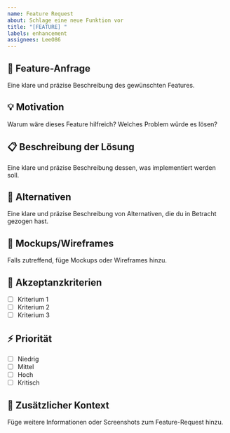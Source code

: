 ```yaml
---
name: Feature Request
about: Schlage eine neue Funktion vor
title: "[FEATURE] "
labels: enhancement
assignees: LeeO86
---
```


## 🚀 Feature-Anfrage

Eine klare und präzise Beschreibung des gewünschten Features.

## 💡 Motivation

Warum wäre dieses Feature hilfreich? Welches Problem würde es lösen?

## 📋 Beschreibung der Lösung

Eine klare und präzise Beschreibung dessen, was implementiert werden soll.

## 🔄 Alternativen

Eine klare und präzise Beschreibung von Alternativen, die du in Betracht gezogen hast.

## 📸 Mockups/Wireframes

Falls zutreffend, füge Mockups oder Wireframes hinzu.

## 🎯 Akzeptanzkriterien

- [ ] Kriterium 1
- [ ] Kriterium 2
- [ ] Kriterium 3

## ⚡ Priorität

- [ ] Niedrig
- [ ] Mittel
- [ ] Hoch
- [ ] Kritisch

## 📝 Zusätzlicher Kontext

Füge weitere Informationen oder Screenshots zum Feature-Request hinzu.
